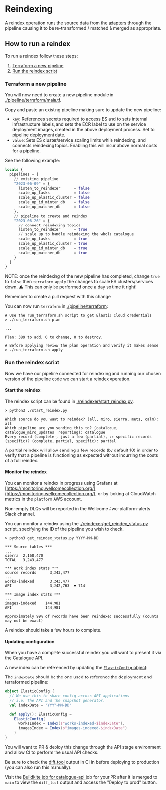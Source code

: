 # Reindexing

A reindex operation runs the source data from the [adapters](docs/adapters/README.md) through the pipeline causing it to be re-transformed / matched & merged as appropriate.

## How to run a reindex

To run a reindex follow these steps:

1. [Terraform a new pipeline](#terraform-a-new-pipeline)
2. [Run the reindex script](#run-the-reindex-script)

### Terraform a new pipeline

You will now need to create a new pipeline module in [./pipeline/terraform/main.tf](./pipeline/terraform/main.tf).

Copy and paste an existing pipeline making sure to update the new pipeline:

- `key`: References secrets required to access ES and to sets internal infrastructure labels, and sets the ECR label to use on the service deployment images, created in the above deployment process. Set to pipeline deployment date.
- `value`: Sets ES cluster/service scaling limits while reindexing, and connects reindexing topics. Enabling this will incur above normal costs for a pipeline.

See the following example:

```tf
locals {
  pipelines = {
    // existing pipeline
    "2023-06-09" = {
      listen_to_reindexer      = false
      scale_up_tasks           = false
      scale_up_elastic_cluster = false
      scale_up_id_minter_db    = false
      scale_up_matcher_db      = false
    },
    // pipeline to create and reindex
    "2023-06-26" = {
      // connect reindexing topics
      listen_to_reindexer      = true 
      // scale up to handle reindexing the whole catalogue
      scale_up_tasks           = true 
      scale_up_elastic_cluster = true
      scale_up_id_minter_db    = true
      scale_up_matcher_db      = true
    }
  }
}
```
NOTE: once the reindexing of the new pipeline has completed, change `true` to `false` then `terraform apply` the changes to scale ES clusters/services down. 
⚠️ This can only be performed once a day so time it right!



Remember to create a pull request with this change.

You can now run `terraform` in  [./pipeline/terraform](./pipeline/terraform):

```
# Use the run_terraform.sh script to get Elastic Cloud credentials
> ./run_terraform.sh plan

...

Plan: 389 to add, 0 to change, 0 to destroy.

# Before applying review the plan operation and verify it makes sense
> ./run_terraform.sh apply
```

### Run the reindex script

Now we have our pipeline connected for reindexing and running our chosen version of the pipeline code we can start a reindex operation.

#### Start the reindex

The reindex script can be found in [./reindexer/start_reindex.py](./reindexer/start_reindex.py).

```
> python3 ./start_reindex.py

Which source do you want to reindex? (all, miro, sierra, mets, calm): all
Which pipeline are you sending this to? (catalogue, catalogue_miro_updates, reporting): catalogue
Every record (complete), just a few (partial), or specific records (specific)? (complete, partial, specific): partial
```

A partial reindex will allow sending a few records (by default 10) in order to verify that a pipeline is functioning as expected without incurring the costs of a full reindex.

#### Monitor the reindex

You can monitor a reindex in progress using Grafana at [https://monitoring.wellcomecollection.org/](https://monitoring.wellcomecollection.org/), or by looking at CloudWatch metrics in the `platform` AWS account.

Non-empty DLQs will be reported in the Wellcome #wc-platform-alerts Slack channel.

You can monitor a reindex using the [./reindexer/get_reindex_status.py](./reindexer/get_reindex_status.py) script, specifying the ID of the pipeline you wish to check.

```
> python3 get_reindex_status.py YYYY-MM-DD

*** Source tables ***
...
sierra  2,168,470
TOTAL   3,243,477

*** Work index stats ***
source records      3,243,477
...
works-indexed       3,243,477
API                 3,242,763  ▼ 714

*** Image index stats ***
...
images-indexed    144,981
API               144,981

Approximately 99% of records have been reindexed successfully (counts may not be exact)
```

A reindex should take a few hours to complete.

#### Updating configuration

When you have a complete successful reindex you will want to present it via the Catalogue API.

A new index can be referenced by updating the [`ElasticConfig` object](https://github.com/wellcomecollection/catalogue-api/blob/main/common/display/src/main/scala/weco/catalogue/display_model/ElasticConfig.scala#L15):

The `indexDate` should be the one used to reference the deployment and terraformed pipeline:

```scala
object ElasticConfig {
  // We use this to share config across API applications
  // i.e. The API and the snapshot generator.
  val indexDate = "YYYY-MM-DD"

  def apply(): ElasticConfig =
    ElasticConfig(
      worksIndex = Index(s"works-indexed-$indexDate"),
      imagesIndex = Index(s"images-indexed-$indexDate")
    )
}
```

You will want to PR & deploy this change through the API stage environment and allow CI to perform the usual API checks.

Be sure to check the [diff_tool](https://github.com/wellcomecollection/catalogue-api/tree/main/diff_tool) output in CI in before deploying to production (you can also run this manually).

Visit the [Buildkite job for catalogue-api](https://buildkite.com/wellcomecollection/catalogue-api-deploy-prod/builds?branch=main) job for your PR after it is merged to `main` to view the `diff_tool` output and access the "Deploy to prod" button.

